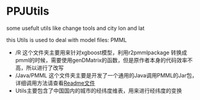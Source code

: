 # PPJUtils
some usefult utils like change tools and city lon and lat

this Utils is used to deal with model files: PMML

- /R 这个文件夹主要用来针对xgboost模型，利用r2pmmlpackage 转换成pmml的时候，需要使用genDMatrix的函数，但是原作者本身的代码效率不高，所以进行了改写
- /Java/PMML 这个文件夹主要是开发了一个通用的Java调用PMML的Jar包，详细调用方法请查看[Readme文件](./Java/PMML/README.md)
- Utils主要包含了中国国内的城市的经纬度维表，用来进行经纬度的变换
